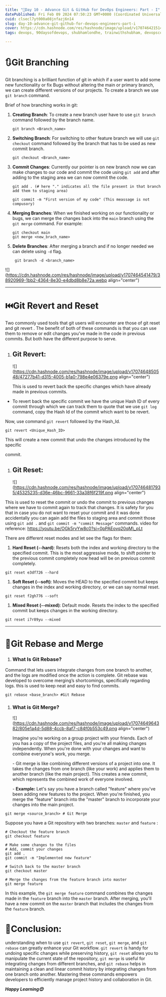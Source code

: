 ```yaml
---
title: "🧬Day 10 - Advance Git & GitHub for DevOps Engineers: Part - I"
datePublished: Fri Feb 09 2024 07:50:23 GMT+0000 (Coordinated Universal Time)
cuid: clsecl7yt000a08jnfazj6n14
slug: day-10-advance-git-github-for-devops-engineers-part-i
cover: https://cdn.hashnode.com/res/hashnode/image/upload/v1707464215146/2bd56a56-4e02-42b6-99c1-14545f2fb027.png
tags: devops, 90daysofdevops, shubhamlondhe, trainwithshubham, devopscommunity, advance-git-github-for-devops, vivekmoudekar

---
```


# 🔃Git Branching

Git branching is a brilliant function of git in which if a user want to add some new functionality or fix Bugs without altering the main or primary branch, we can create different versions of our projects. To create a branch we use `git branch` command.

Brief of how branching works in git:

1. **Creating Branch**: To create a new branch user have to use `git branch` command followed by the branch name.
    
    ```plaintext
    git branch <Branch_name>
    ```
    
2. **Switching Branch**: For switching to other feature branch we will use `git checkout` command followed by the branch that has to be used as new commit branch.
    
    ```plaintext
    git checkout <Branch_name>
    ```
    
3. **Commit Changes**: Currently our pointer is on new branch now we can make changes to our code and commit the code using `git add` and after adding to the staging area we can now commit the code.
    
    ```plaintext
    git add . (# here "." indicates all the file present in that branch add them to staging area)
    
    git commit -m "First version of my code" (This meassage is not compusory)
    ```
    
4. **Merging Branches**: When we finished working on our functionality or bugs, we can merge the changes back into the `main` branch using the `git merge` command. For example:
    
    ```plaintext
    git checkout main
    git merge <new_brach_name>
    ```
    
5. **Delete Branches**: After merging a branch and if no longer needed we can delete using `-d` flag.
    
    ```plaintext
     git branch -d <branch_name>
    ```
    

![](https://cdn.hashnode.com/res/hashnode/image/upload/v1707464541479/38920969-1bb2-4364-8e30-e4dbd8b8e72a.webp align="center")

---

# ⏮️Git **Revert and Reset**

Two commonly used tools that git users will encounter are those of git reset and git revert . The benefit of both of these commands is that you can use them to remove or edit changes you’ve made in the code in previous commits. But both have the different purpose to serve.

1. ## **Git Revert**:
    
    ![](https://cdn.hashnode.com/res/hashnode/image/upload/v1707464850548/47277b41-d315-4005-b1a0-798e4e06379e.png align="center")
    
    This is used to revert back the specific changes which have already made in previous commits.
    

* To revert back the specific commit we have the unique Hash ID of every commit through which we can track them to quote that we use `git log` command, copy the Hash Id of the commit which want to be revert.
    

Now, use command `git revert` followed by the Hash\_Id.

```plaintext
git revert <Unique_Hash_ID>
```

This will create a new commit that undo the changes introduced by the specific

commit.

1. ## **Git Reset**:
    
    ![](https://cdn.hashnode.com/res/hashnode/image/upload/v1707464817935/45325235-d36e-46bc-9661-33a38f6f219f.png align="center")
    

This is used to reset the commit or undo the commit to previous changes where we have to commit again to track that changes. It is safety for you that in case you do not want to reset your commit and it was done accidentally you can again add the files to staging area and commit those using `git add .` and `git commit -m "commit Message"` commands. video for reference: https://youtu.be/OGk5rvYw8c0?si=0pPAEovq20qM\_pLt

There are different reset modes and let see the flags for them:

1. **Hard Reset (--hard)**: Resets both the index and working directory to the specified commit. This is the most aggressive mode, to shift pointer to the previous commit completely now head will be on previous commit completely.
    

```plaintext
git reset e3df726 --hard
```

1. **Soft Reset (--soft)**: Moves the HEAD to the specified commit but keeps changes in the index and working directory, or we can say normal reset.
    

```plaintext
git reset f2gh776 --soft
```

1. **Mixed Reset (--mixed)**: Default mode. Resets the index to the specified commit but keeps changes in the working directory.
    

```plaintext
git reset i7r89yu --mixed
```

---

# 🔀Git Rebase and Merge

1. ### What Is Git Rebase?
    

Command that lets users integrate changes from one branch to another, and the logs are modified once the action is complete. Git rebase was developed to overcome merging’s shortcomings, specifically regarding logs. this is used to keep neat and easy to find commits.

```plaintext
git rebase <base_branch> #Git Rebase
```

1. ### **What is Git Merge?**
    
    ![](https://cdn.hashnode.com/res/hashnode/image/upload/v1707464964382/805e1a4d-5d88-4ccb-8af7-c84f0b553c49.png align="center")
    
    Imagine you're working on a group project with your friends. Each of you has a copy of the project files, and you're all making changes independently. When you're done with your changes and want to combine everyone's work, you merge.
    
    \- Git merge is like combining different versions of a project into one. It takes the changes from one branch (like your work) and applies them to another branch (like the main project). This creates a new commit, which represents the combined work of everyone involved.
    
    \- **Example:** Let's say you have a branch called "feature" where you've been adding new features to the project. When you're finished, you merge the "feature" branch into the "master" branch to incorporate your changes into the main project.
    

```plaintext
git merge <source_branch> # Git Merge
```

Suppose you have a Git repository with two branches: `master` and `feature` :

```plaintext
# Checkout the feature branch
git checkout feature

# Make some changes to the files
# Add, commit your changes
git add .
git commit -m "Implemented new feature"

# Switch back to the master branch
git checkout master

# Merge the changes from the feature branch into master
git merge feature
```

In this example, the `git merge feature` command combines the changes made in the `feature` branch into the `master` branch. After merging, you'll have a new commit on the `master` branch that includes the changes from the `feature` branch.

# **🚧Conclusion:**

understanding when to use `git revert`, `git reset`, `git merge`, and `git rebase` can greatly enhance your Git workflow. `git revert` is handy for undoing specific changes while preserving history, `git reset` allows you to manipulate the current state of the repository, `git merge` is useful for integrating changes from different branches, and `git rebase` helps in maintaining a clean and linear commit history by integrating changes from one branch onto another. Mastering these commands empowers developers to efficiently manage project history and collaboration in Git.

***Happy Learning😊***